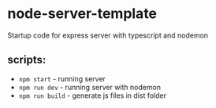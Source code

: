 # node-server-template
Startup code for express server with typescript and nodemon

## scripts:
- `npm start` - running server
- `npm run dev` - running server with nodemon
- `npm run build` - generate js files in dist folder
